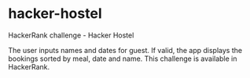 # hacker-hostel
HackerRank challenge - Hacker Hostel

The user inputs names and dates for guest. If valid, the app displays the bookings sorted by meal, date and name.
This challenge is available in HackerRank.

